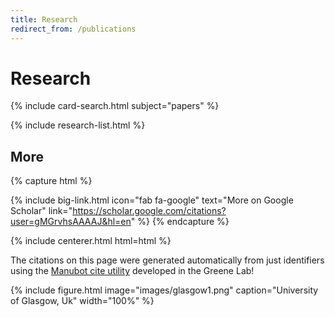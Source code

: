 ```yaml
---
title: Research
redirect_from: /publications
---
```


# <i class="fas fa-microscope"></i>Research



<!-- section break -->

{% include card-search.html subject="papers" %}

{% include research-list.html %}

<!-- section break -->

## More

{% capture html %}
<!-- {%
  include big-link.html
  icon="fas fa-book-open"
  text="More on PubMed"
  link="https://pubmed.ncbi.nlm.nih.gov/?term=Mangul+S&cauthor_id=32183840"
%} -->
{%
  include big-link.html
  icon="fab fa-google"
  text="More on Google Scholar"
  link="https://scholar.google.com/citations?user=gMGrvhsAAAAJ&hl=en"
%}
{% endcapture %}

{% include centerer.html html=html %}

The citations on this page were generated automatically from just identifiers using the [Manubot cite utility](https://github.com/manubot/manubot#cite) developed in the Greene Lab!

<!-- section break -->

{%
  include figure.html
  image="images/glasgow1.png"
  caption="University of Glasgow, Uk"
  width="100%" 
%}
